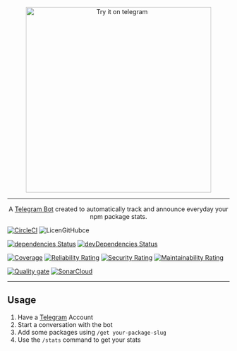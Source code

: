 <p align="center">
  <a href="https://t.me/npm_package_stats_bot" target="blank"><img src="https://img.shields.io/badge/try%20it-on%20telegram-blue.svg?style=popout-square&logo=telegram" width="420" alt="Try it on telegram" /></a>
</p>

---------------------

<p align="center">A <a href="https://t.me/npm_package_stats_bot">Telegram Bot</a> created to automatically track and announce everyday your npm package stats.</p>

[![CircleCI](https://circleci.com/gh/bikecoders/npm-package-stats.svg?style=svg)](https://circleci.com/gh/bikecoders/npm-package-stats)
![LicenGitHubce](https://img.shields.io/github/license/bikecoders/npm-package-stats.svg)

[![dependencies Status](https://david-dm.org/bikecoders/npm-package-stats/status.svg)](https://david-dm.org/bikecoders/npm-package-stats)
[![devDependencies Status](https://david-dm.org/bikecoders/npm-package-stats/dev-status.svg)](https://david-dm.org/bikecoders/npm-package-stats?type=dev)

[![Coverage](https://sonarcloud.io/api/project_badges/measure?project=bikecoders_npm-package-stats&metric=coverage)](https://sonarcloud.io/dashboard?id=bikecoders_npm-package-stats)
[![Reliability Rating](https://sonarcloud.io/api/project_badges/measure?project=bikecoders_npm-package-stats&metric=reliability_rating)](https://sonarcloud.io/dashboard?id=bikecoders_npm-package-stats)
[![Security Rating](https://sonarcloud.io/api/project_badges/measure?project=bikecoders_npm-package-stats&metric=security_rating)](https://sonarcloud.io/dashboard?id=bikecoders_npm-package-stats)
[![Maintainability Rating](https://sonarcloud.io/api/project_badges/measure?project=bikecoders_npm-package-stats&metric=sqale_rating)](https://sonarcloud.io/dashboard?id=bikecoders_npm-package-stats)

[![Quality gate](https://sonarcloud.io/api/project_badges/quality_gate?project=bikecoders_npm-package-stats)](https://sonarcloud.io/dashboard?id=bikecoders_npm-package-stats)
[![SonarCloud](https://sonarcloud.io/images/project_badges/sonarcloud-black.svg)](https://sonarcloud.io/dashboard?id=bikecoders_npm-package-stats)

---------------------

## Usage
  1. Have a [Telegram](https://telegram.com) Account
  2. Start a conversation with the bot
  3. Add some packages using `/get your-package-slug`
  4. Use the `/stats` command to get your stats
